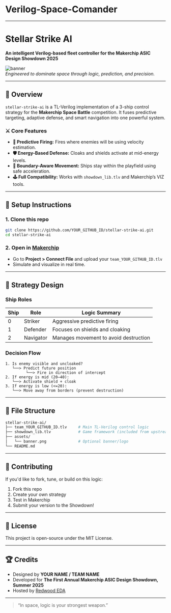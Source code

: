 # Verilog-Space-Comander
----------------------------------------------------

# Stellar Strike AI

**An intelligent Verilog-based fleet controller for the Makerchip ASIC Design Showdown 2025**

![banner](https://raw.githubusercontent.com/YOUR_GITHUB_ID/stellar-strike-ai/main/assets/banner.png)  
*Engineered to dominate space through logic, prediction, and precision.*

---

## 🚀 Overview
`stellar-strike-ai` is a TL-Verilog implementation of a 3-ship control strategy for the **Makerchip Space Battle** competition. It fuses predictive targeting, adaptive defense, and smart navigation into one powerful system.

### ⚔️ Core Features
- **🎯 Predictive Firing:** Fires where enemies will be using velocity estimation.
- **🛡️ Energy-Based Defense:** Cloaks and shields activate at mid-energy levels.
- **🧠 Boundary-Aware Movement:** Ships stay within the playfield using safe acceleration.
- **🕹️ Full Compatibility:** Works with `showdown_lib.tlv` and Makerchip’s VIZ tools.

---

## 🔧 Setup Instructions

### 1. Clone this repo
```bash
git clone https://github.com/YOUR_GITHUB_ID/stellar-strike-ai.git
cd stellar-strike-ai
```

### 2. Open in [Makerchip](https://makerchip.com/)
- Go to **Project > Connect File** and upload your `team_YOUR_GITHUB_ID.tlv`
- Simulate and visualize in real time.

---

## 🧠 Strategy Design

### Ship Roles
| Ship | Role         | Logic Summary                             |
|------|--------------|-------------------------------------------|
| 0    | Striker      | Aggressive predictive firing              |
| 1    | Defender     | Focuses on shields and cloaking           |
| 2    | Navigator    | Manages movement to avoid destruction     |

### Decision Flow
```
1. Is enemy visible and uncloaked?
   └──> Predict future position
         └──> Fire in direction of intercept
2. If energy is mid (20–40):
   └──> Activate shield + cloak
3. If energy is low (<=20):
   └──> Move away from borders (prevent destruction)
```

---

## 📂 File Structure
```bash
stellar-strike-ai/
├── team_YOUR_GITHUB_ID.tlv     # Main TL-Verilog control logic
├── showdown_lib.tlv            # Game framework (included from upstream)
├── assets/
│   └── banner.png              # Optional banner/logo
└── README.md
```

---

## 🤝 Contributing
If you'd like to fork, tune, or build on this logic:
1. Fork this repo
2. Create your own strategy
3. Test in Makerchip
4. Submit your version to the Showdown!

---

## 📜 License
This project is open-source under the MIT License.

---

## 🏆 Credits
- Designed by **YOUR NAME / TEAM NAME**
- Developed for **The First Annual Makerchip ASIC Design Showdown, Summer 2025**
- Hosted by [Redwood EDA](https://www.redwoodeda.com/)

---

> “In space, logic is your strongest weapon.”
